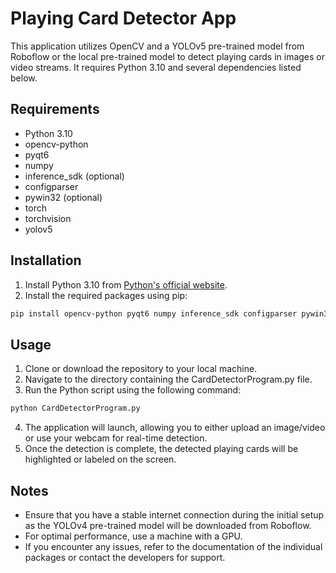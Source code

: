 # Playing Card Detector App

This application utilizes OpenCV and a YOLOv5 pre-trained model from Roboflow or the local pre-trained model to detect playing cards in images or video streams. It requires Python 3.10 and several dependencies listed below.

## Requirements

- Python 3.10
- opencv-python
- pyqt6
- numpy
- inference_sdk (optional)
- configparser
- pywin32 (optional)
- torch
- torchvision
- yolov5

## Installation

1. Install Python 3.10 from [Python's official website](https://www.python.org/downloads/).
2. Install the required packages using pip:

```bash
pip install opencv-python pyqt6 numpy inference_sdk configparser pywin32 torch torchvision yolov5
```

## Usage
1. Clone or download the repository to your local machine.
2. Navigate to the directory containing the CardDetectorProgram.py file.
3. Run the Python script using the following command:
```bash
python CardDetectorProgram.py
```
4. The application will launch, allowing you to either upload an image/video or use your webcam for real-time detection.
5. Once the detection is complete, the detected playing cards will be highlighted or labeled on the screen.

## Notes
 - Ensure that you have a stable internet connection during the initial setup as the YOLOv4 pre-trained model will be downloaded from Roboflow.
 - For optimal performance, use a machine with a GPU.
 - If you encounter any issues, refer to the documentation of the individual packages or contact the developers for support.

